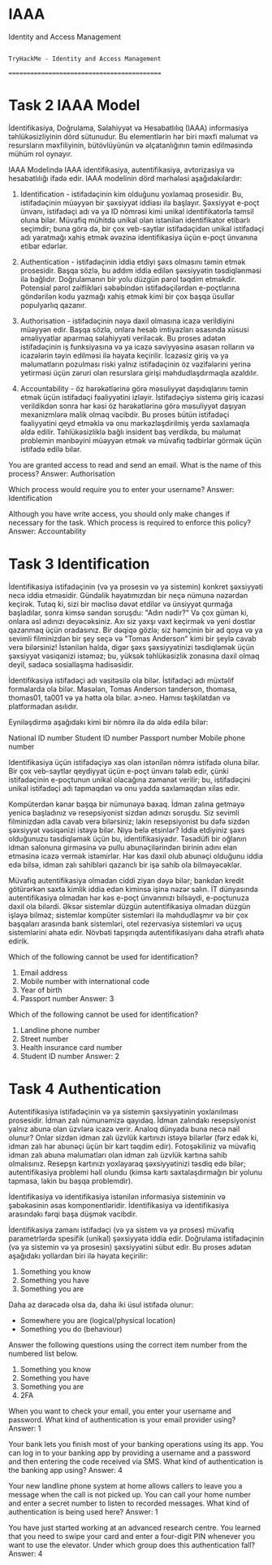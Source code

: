 # IAAA
Identity and Access Management


																		TryHackMe - Identity and Access Management
																		==========================================


Task 2  IAAA Model
==================

İdentifikasiya, Doğrulama, Səlahiyyət və Hesabatlılıq (IAAA) informasiya təhlükəsizliyinin dörd sütunudur. Bu elementlərin hər biri məxfi məlumat və resursların məxfiliyinin, bütövlüyünün və əlçatanlığının təmin edilməsində mühüm rol oynayır.


IAAA Modelində IAAA identifikasiya, autentifikasiya, avtorizasiya və hesabatlılığı ifadə edir. IAAA modelinin dörd mərhələsi aşağıdakılardır:



1. Identification -  istifadəçinin kim olduğunu yoxlamaq prosesidir. Bu, istifadəçinin müəyyən bir şəxsiyyət iddiası ilə başlayır. Şəxsiyyət e-poçt ünvanı, istifadəçi adı və ya ID nömrəsi kimi unikal identifikatorla təmsil oluna bilər. Müvafiq mühitdə unikal olan istənilən identifikator etibarlı seçimdir; buna görə də, bir çox veb-saytlar istifadəçidən unikal istifadəçi adı yaratmağı xahiş etmək əvəzinə identifikasiya üçün e-poçt ünvanına etibar edərlər.

2. Authentication - istifadəçinin iddia etdiyi şəxs olmasını təmin etmək prosesidir. Başqa sözlə, bu addım iddia edilən şəxsiyyətin təsdiqlənməsi ilə bağlıdır. Doğrulamanın bir yolu düzgün parol təqdim etməkdir. Potensial parol zəiflikləri səbəbindən istifadəçilərdən e-poçtlarına göndərilən kodu yazmağı xahiş etmək kimi bir çox başqa üsullar populyarlıq qazanır.


3. Authorisation -  istifadəçinin nəyə daxil olmasına icazə verildiyini müəyyən edir. Başqa sözlə, onlara hesab imtiyazları əsasında xüsusi əməliyyatlar aparmaq səlahiyyəti veriləcək. Bu proses adətən istifadəçinin iş funksiyasına və ya icazə səviyyəsinə əsasən rolların və icazələrin təyin edilməsi ilə həyata keçirilir. İcazəsiz giriş və ya məlumatların pozulması riski yalnız istifadəçinin öz vəzifələrini yerinə yetirməsi üçün zəruri olan resurslara girişi məhdudlaşdırmaqla azaldılır.

4. Accountability -  öz hərəkətlərinə görə məsuliyyət daşıdıqlarını təmin etmək üçün istifadəçi fəaliyyətini izləyir. İstifadəçiyə sistemə giriş icazəsi verildikdən sonra hər kəsi öz hərəkətlərinə görə məsuliyyət daşıyan mexanizmlərə malik olmaq vacibdir. Bu proses bütün istifadəçi fəaliyyətini qeyd etməklə və onu mərkəzləşdirilmiş yerdə saxlamaqla əldə edilir. Təhlükəsizliklə bağlı insident baş verdikdə, bu məlumat problemin mənbəyini müəyyən etmək və müvafiq tədbirlər görmək üçün istifadə edilə bilər.


You are granted access to read and send an email. What is the name of this process?
Answer: Authorisation 

Which process would require you to enter your username?
Answer: Identification 

Although you have write access, you should only make changes if necessary for the task. Which process is required to enforce this policy?
Answer: Accountability 


Task 3  Identification
======================

İdentifikasiya istifadəçinin (və ya prosesin və ya sistemin) konkret şəxsiyyəti necə iddia etməsidir. Gündəlik həyatımızdan bir neçə nümunə nəzərdən keçirək. Tutaq ki, sizi bir məclisə dəvət etdilər və ünsiyyət qurmağa başladılar, sonra kimsə səndən soruşdu: "Adın nədir?" Və çox güman ki, onlara əsl adınızı deyəcəksiniz. Axı siz yaxşı vaxt keçirmək və yeni dostlar qazanmaq üçün oradasınız. Bir dəqiqə gözlə; siz həmçinin bir ad qoya və ya sevimli filminizdən bir şey seçə və "Tomas Anderson" kimi bir şeylə cavab verə bilərsiniz! İstənilən halda, digər şəxs şəxsiyyətinizi təsdiqləmək üçün şəxsiyyət vəsiqənizi istəməz; bu, yüksək təhlükəsizlik zonasına daxil olmaq deyil, sadəcə sosiallaşma hadisəsidir.

İdentifikasiya istifadəçi adı vasitəsilə ola bilər. İstifadəçi adı müxtəlif formalarda ola bilər. Məsələn, Tomas Anderson tanderson, thomasa, thomas01, ta001 və ya hətta ola bilər. a>neo. Hamısı təşkilatdan və platformadan asılıdır.

Eyniləşdirmə aşağıdakı kimi bir nömrə ilə də əldə edilə bilər:

National ID number
Student ID number
Passport number
Mobile phone number

Identifikasiya üçün istifadəçiyə xas olan istənilən nömrə istifadə oluna bilər. Bir çox veb-saytlar qeydiyyat üçün e-poçt ünvanı tələb edir, çünki istifadəçinin e-poçtunun unikal olacağına zəmanət verilir; bu, istifadəçini unikal istifadəçi adı tapmaqdan və onu yadda saxlamaqdan xilas edir.

Kompüterdən kənar başqa bir nümunəyə baxaq. İdman zalına getməyə yenicə başladınız və resepsiyonist sizdən adınızı soruşdu. Siz sevimli filminizdən adla cavab verə bilərsiniz; lakin resepsiyonist bu dəfə sizdən şəxsiyyət vəsiqənizi istəyə bilər. Niyə belə etsinlər? İddia etdiyiniz şəxs olduğunuzu təsdiqləmək üçün bu, identifikasiyadır. Təsadüfi bir oğlanın idman salonuna girməsinə və pullu abunəçilərindən birinin adını elan etməsinə icazə vermək istəmirlər. Hər kəs daxil olub abunəçi olduğunu iddia edə bilsə, idman zalı sahibləri qazanclı bir işə sahib ola bilməyəcəklər.

Müvafiq autentifikasiya olmadan ciddi ziyan dəyə bilər; bankdan kredit götürərkən saxta kimlik iddia edən kiminsə işinə nəzər salın. İT dünyasında autentifikasiya olmadan hər kəs e-poçt ünvanınızı bilsəydi, e-poçtunuza daxil ola bilərdi. Əksər sistemlər düzgün autentifikasiya olmadan düzgün işləyə bilməz; sistemlər kompüter sistemləri ilə məhdudlaşmır və bir çox başqaları arasında bank sistemləri, otel rezervasiya sistemləri və uçuş sistemlərini əhatə edir. Növbəti tapşırıqda autentifikasiyanı daha ətraflı əhatə edirik.






Which of the following cannot be used for identification?

1. Email address
2. Mobile number with international code
3. Year of birth
4. Passport number
Answer: 3




Which of the following cannot be used for identification?

1. Landline phone number
2. Street number
3. Health insurance card number
4. Student ID number
Answer: 2


Task 4  Authentication
======================


Autentifikasiya istifadəçinin və ya sistemin şəxsiyyətinin yoxlanılması prosesidir. İdman zalı nümunəmizə qayıdaq. İdman zalındakı resepsiyonist yalnız abunə olan üzvlərə icazə verir. Analoq dünyada buna necə nail olunur? Onlar sizdən idman zalı üzvlük kartınızı istəyə bilərlər (fərz edək ki, idman zalı hər abunəçi üçün bir kart təqdim edir). Fotoşəkiliniz və müvafiq idman zalı abunə məlumatları olan idman zalı üzvlük kartına sahib olmalısınız. Resepşn kartınızı yoxlayaraq şəxsiyyətinizi təsdiq edə bilər; autentifikasiya problemi həll olundu (kimsə kartı saxtalaşdırmağın bir yolunu tapmasa, lakin bu başqa problemdir).

İdentifikasiya və identifikasiya istənilən informasiya sisteminin və şəbəkəsinin əsas komponentləridir. İdentifikasiya və identifikasiya arasındakı fərqi başa düşmək vacibdir.

İdentifikasiya zamanı istifadəçi (və ya sistem və ya proses) müvafiq parametrlərdə spesifik (unikal) şəxsiyyətə iddia edir. Doğrulama istifadəçinin (və ya sistemin və ya prosesin) şəxsiyyətini sübut edir. Bu proses adətən aşağıdakı yollardan biri ilə həyata keçirilir:

1. Something you know
2. Something you have
3. Something you are

Daha az dərəcədə olsa da, daha iki üsul istifadə olunur:

* Somewhere you are (logical/physical location)
* Something you do (behaviour)


Answer the following questions using the correct item number from the numbered list below.

1. Something you know
2. Something you have
3. Something you are
4. 2FA

When you want to check your email, you enter your username and password. What kind of authentication is your email provider using?
Answer: 1

Your bank lets you finish most of your banking operations using its app. You can log in to your banking app by providing a username and a password and then entering the code received via SMS. What kind of authentication is the banking app using?
Answer: 4

Your new landline phone system at home allows callers to leave you a message when the call is not picked up. You can call your home number and enter a secret number to listen to recorded messages. What kind of authentication is being used here?
Answer: 1

You have just started working at an advanced research centre. You learned that you need to swipe your card and enter a four-digit PIN whenever you want to use the elevator. Under which group does this authentication fall?
Answer: 4




